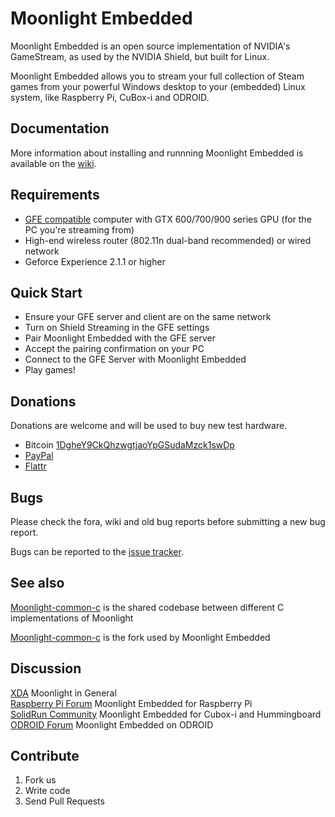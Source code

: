 # Moonlight Embedded

Moonlight Embedded is an open source implementation of NVIDIA's GameStream, as used by the NVIDIA Shield, but built for Linux.

Moonlight Embedded allows you to stream your full collection of Steam games from
your powerful Windows desktop to your (embedded) Linux system, like Raspberry Pi, CuBox-i and ODROID.

## Documentation

More information about installing and runnning Moonlight Embedded is available on the [wiki](https://github.com/irtimmer/moonlight-embedded/wiki).

## Requirements

* [GFE compatible](http://shield.nvidia.com/play-pc-games/) computer with GTX 600/700/900 series GPU (for the PC you're streaming from)
* High-end wireless router (802.11n dual-band recommended) or wired network
* Geforce Experience 2.1.1 or higher

## Quick Start

* Ensure your GFE server and client are on the same network
* Turn on Shield Streaming in the GFE settings
* Pair Moonlight Embedded with the GFE server
* Accept the pairing confirmation on your PC
* Connect to the GFE Server with Moonlight Embedded
* Play games!

## Donations

Donations are welcome and will be used to buy new test hardware.

- Bitcoin [1DgheY9CkQhzwgtjaoYpGSudaMzck1swDp](bitcoin:1DgheY9CkQhzwgtjaoYpGSudaMzck1swDp)
- [PayPal](https://www.paypal.me/itimmer)
- [Flattr](https://flattr.com/submit/auto?fid=lz111v&url=https%3A%2F%2Fgithub.com%2Firtimmer%2Fmoonlight-embedded)

## Bugs

Please check the fora, wiki and old bug reports before submitting a new bug report.

Bugs can be reported to the [issue tracker](https://github.com/irtimmer/moonlight-embedded/issues).

## See also

[Moonlight-common-c](https://github.com/moonlight-stream/moonlight-common-c) is the shared codebase between
different C implementations of Moonlight

[Moonlight-common-c](https://github.com/irtimmer/moonlight-common-c) is the fork used by Moonlight Embedded

## Discussion

[XDA](http://forum.xda-developers.com/showthread.php?t=2505510) Moonlight in General  
[Raspberry Pi Forum](http://www.raspberrypi.org/forums/viewtopic.php?f=78&t=65878) Moonlight Embedded for Raspberry Pi  
[SolidRun Community](http://www.solid-run.com/community/viewtopic.php?f=13&t=1489&p=11173) Moonlight Embedded for Cubox-i and Hummingboard  
[ODROID Forum](http://forum.odroid.com/viewtopic.php?f=91&t=15456) Moonlight Embedded on ODROID  

## Contribute

1. Fork us
2. Write code
3. Send Pull Requests
